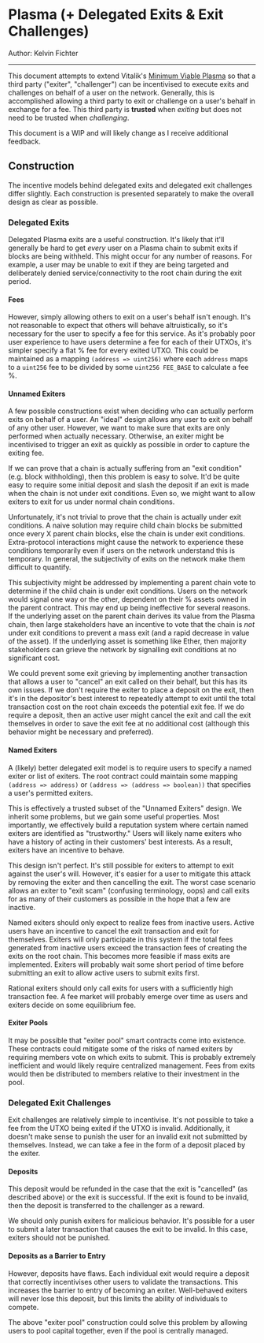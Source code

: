 Plasma (+ Delegated Exits & Exit Challenges)
===========================================

Author: Kelvin Fichter

---

This document attempts to extend Vitalik's [Minimum Viable Plasma](https://ethresear.ch/t/minimal-viable-plasma/426) so that a third party ("exiter", "challenger") can be incentivised to execute exits and challenges on behalf of a user on the network. Generally, this is accomplished allowing a third party to exit or challenge on a user's behalf in exchange for a fee. This third party is **trusted** when *exiting* but does not need to be trusted when *challenging*.

This document is a WIP and will likely change as I receive additional feedback.

## Construction

The incentive models behind delegated exits and delegated exit challenges differ slightly. Each construction is presented separately to make the overall design as clear as possible.

### Delegated Exits

Delegated Plasma exits are a useful construction. It's likely that it'll generally be hard to get *every* user on a Plasma chain to submit exits if blocks are being withheld. This might occur for any number of reasons. For example, a user may be unable to exit if they are being targeted and deliberately denied service/connectivity to the root chain during the exit period.

#### Fees

However, simply allowing others to exit on a user's behalf isn't enough. It's not reasonable to expect that others will behave altruistically, so it's necessary for the user to specify a fee for this service. As it's probably poor user experience to have users determine a fee for each of their UTXOs, it's simpler specify a flat % fee for every exited UTXO. This could be maintained as a mapping `(address => uint256)` where each `address` maps to a `uint256` fee to be divided by some `uint256 FEE_BASE` to calculate a fee %.

#### Unnamed Exiters

A few possible constructions exist when deciding who can actually perform exits on behalf of a user. An "ideal" design allows any user to exit on behalf of any other user. However, we want to make sure that exits are only performed when actually necessary. Otherwise, an exiter might be incentivised to trigger an exit as quickly as possible in order to capture the exiting fee.

If we can prove that a chain is actually suffering from an "exit condition" (e.g. block withholding), then this problem is easy to solve. It'd be quite easy to require some initial deposit and slash the deposit if an exit is made when the chain is not under exit conditions. Even so, we might want to allow exiters to exit for us under normal chain conditions.

Unfortunately, it's not trivial to prove that the chain is actually under exit conditions. A naive solution may require child chain blocks be submitted once every X parent chain blocks, else the chain is under exit conditions. Extra-protocol interactions might cause the network to experience these conditions temporarily even if users on the network understand this is temporary. In general, the subjectivity of exits on the network make them difficult to quantify.

This subjectivity might be addressed by implementing a parent chain vote to determine if the child chain is under exit conditions. Users on the network would signal one way or the other, dependent on their % assets owned in the parent contract. This may end up being ineffective for several reasons. If the underlying asset on the parent chain derives its value from the Plasma chain, then large stakeholders have an incentive to vote that the chain is *not* under exit conditions to prevent a mass exit (and a rapid decrease in value of the asset). If the underlying asset is something like Ether, then majority stakeholders can grieve the network by signalling exit conditions at no significant cost. 

We could prevent some exit grieving by implementing another transaction that allows a user to "cancel" an exit called on their behalf, but this has its own issues. If we don't require the exiter to place a deposit on the exit, then it's in the depositor's best interest to repeatedly attempt to exit until the total transaction cost on the root chain exceeds the potential exit fee. If we do require a deposit, then an active user might cancel the exit and call the exit themselves in order to save the exit fee at no additional cost (although this behavior might be necessary and preferred).

#### Named Exiters

A (likely) better delegated exit model is to require users to specify a named exiter or list of exiters. The root contract could maintain some mapping `(address => address)` or `(address => (address => boolean))` that specifies a user's permitted exiters.

This is effectively a trusted subset of the "Unnamed Exiters" design. We inherit some problems, but we gain some useful properties. Most importantly, we effectively build a reputation system where certain named exiters are identified as "trustworthy." Users will likely name exiters who have a history of acting in their customers' best interests. As a result, exiters have an incentive to behave. 

This design isn't perfect. It's still possible for exiters to attempt to exit against the user's will. However, it's easier for a user to mitigate this attack by removing the exiter and then cancelling the exit. The worst case scenario allows an exiter to "exit scam" (confusing terminology, oops) and call exits for as many of their customers as possible in the hope that a few are inactive. 

Named exiters should only expect to realize fees from inactive users. Active users have an incentive to cancel the exit transaction and exit for themselves. Exiters will only participate in this system if the total fees generated from inactive users exceed the transaction fees of creating the exits on the root chain. This becomes more feasible if mass exits are implemented. Exiters will probably wait some short period of time before submitting an exit to allow active users to submit exits first. 

Rational exiters should only call exits for users with a sufficiently high transaction fee. A fee market will probably emerge over time as users and exiters decide on some equilibrium fee.

#### Exiter Pools

It may be possible that "exiter pool" smart contracts come into existence. These contracts could mitigate some of the risks of named exiters by requiring members vote on which exits to submit. This is probably extremely inefficient and would likely require centralized management. Fees from exits would then be distributed to members relative to their investment in the pool.

### Delegated Exit Challenges

Exit challenges are relatively simple to incentivise. It's not possible to take a fee from the UTXO being exited if the UTXO is invalid. Additionally, it doesn't make sense to punish the user for an invalid exit not submitted by themselves. Instead, we can take a fee in the form of a deposit placed by the exiter.

#### Deposits

This deposit would be refunded in the case that the exit is "cancelled" (as described above) or the exit is successful. If the exit is found to be invalid, then the deposit is transferred to the challenger as a reward.

We should only punish exiters for malicious behavior. It's possible for a user to submit a later transaction that causes the exit to be invalid. In this case, exiters should not be punished. 

#### Deposits as a Barrier to Entry

However, deposits have flaws. Each individual exit would require a deposit that correctly incentivises other users to validate the transactions. This increases the barrier to entry of becoming an exiter. Well-behaved exiters will never lose this deposit, but this limits the ability of individuals to compete. 

The above "exiter pool" construction could solve this problem by allowing users to pool capital together, even if the pool is centrally managed.

